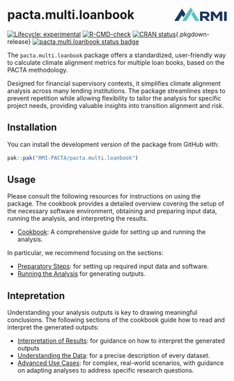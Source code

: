 # pacta.multi.loanbook <a href="https://rmi-pacta.github.io/pacta.multi.loanbook"><img src="man/figures/logo.png" align="right" height="31" /></a>


<!-- badges: start -->
[![Lifecycle: experimental](https://img.shields.io/badge/lifecycle-experimental-orange.svg)](https://lifecycle.r-lib.org/articles/stages.html#experimental)
[![R-CMD-check](https://github.com/RMI-PACTA/pacta.multi.loanbook/actions/workflows/R-CMD-check.yaml/badge.svg)](https://github.com/RMI-PACTA/pacta.multi.loanbook/actions/workflows/R-CMD-check.yaml)
[![CRAN
status](https://www.r-pkg.org/badges/version/pacta.multi.loanbook)](https://CRAN.R-project.org/package=pacta.multi.loanbook){.pkgdown-release}
[![pacta.multi.loanbook status badge](https://rmi-pacta.r-universe.dev/badges/pacta.multi.loanbook)](https://rmi-pacta.r-universe.dev/pacta.multi.loanbook)
<!-- badges: end -->

The `pacta.multi.loanbook` package offers a standardized, user-friendly way to calculate climate alignment metrics for multiple loan books, based on the PACTA methodology.

Designed for financial supervisory contexts, it simplifies climate alignment analysis across many lending institutions. The package streamlines steps to prevent repetition while allowing flexibility to tailor the analysis for specific project needs, providing valuable insights into transition alignment and risk.

## Installation

<!--
You can install the release version of the package by running the following command in R:

``` r
install.packages("pacta.multi.loanbook")
```
-->

You can install the development version of the package from GitHub with:

``` r
pak::pak("RMI-PACTA/pacta.multi.loanbook")
```

## Usage

Please consult the following resources for instructions on using the package. The cookbook provides a detailed overview covering the setup of the necessary software environment, obtaining and preparing input data, running the analysis, and interpreting the results.

- [Cookbook](https://rmi-pacta.github.io/pacta.multi.loanbook/articles/cookbook.html): A comprehensive guide for setting up and running the analysis.

In particular, we recommend focusing on the sections:

- [Preparatory Steps](https://rmi-pacta.github.io/pacta.multi.loanbook/articles/cookbook.html#preparatory-steps): for setting up required input data and software.
- [Running the Analysis](https://rmi-pacta.github.io/pacta.multi.loanbook/articles/cookbook.html#running-the-analysis) for generating outputs.


## Intepretation

Understanding your analysis outputs is key to drawing meaningful conclusions. The following sections of the cookbook guide how to read and interpret the generated outputs:

- [Interpretation of Results](https://rmi-pacta.github.io/pacta.multi.loanbook/articles/cookbook.html#interpretation-of-results): for guidance on how to interpret the generated outputs
- [Understanding the Data](https://rmi-pacta.github.io/pacta.multi.loanbook/articles/data_dictionary.html): for a precise description of every dataset. 
- [Advanced Use Cases](https://rmi-pacta.github.io/pacta.multi.loanbook/articles/cookbook.html#advanced-use-cases): for complex, real-world scenarios, with guidance on adapting analyses to address specific research questions.
